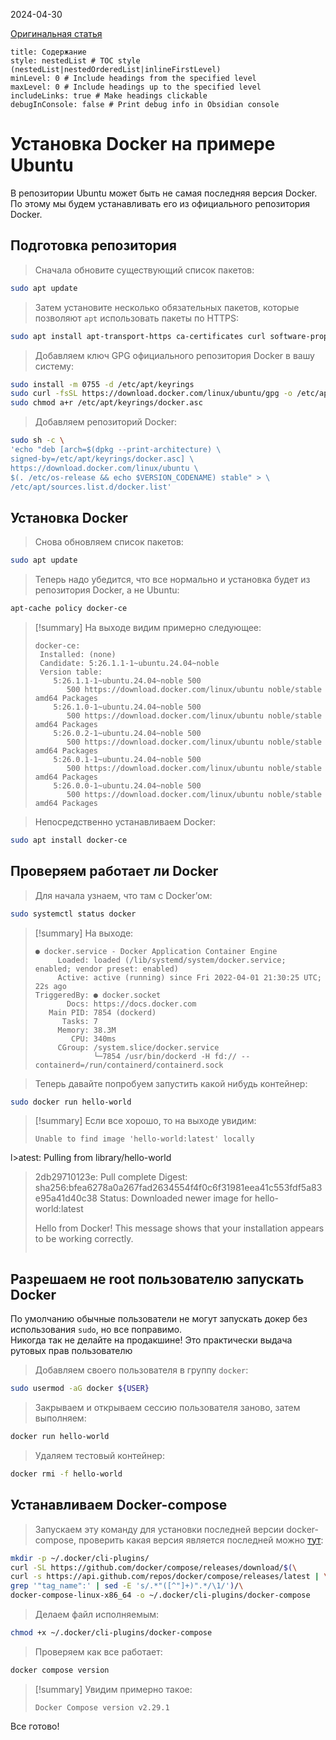 2024-04-30

[Оригинальная статья](https://totaku.ru/ustanovka-docker-i-docker-compose-na-ubuntu-24-04/)

```table-of-contents
title: Содержание
style: nestedList # TOC style (nestedList|nestedOrderedList|inlineFirstLevel)
minLevel: 0 # Include headings from the specified level
maxLevel: 0 # Include headings up to the specified level
includeLinks: true # Make headings clickable
debugInConsole: false # Print debug info in Obsidian console
```
# Установка Docker на примере Ubuntu

В репозитории Ubuntu может быть не самая последняя версия Docker. По этому мы будем устанавливать его из официального репозитория Docker.

## Подготовка репозитория

>Сначала обновите существующий список пакетов:
```bash
sudo apt update
```

>Затем установите несколько обязательных пакетов, которые позволяют `apt` использовать пакеты по HTTPS:
```bash
sudo apt install apt-transport-https ca-certificates curl software-properties-common
```

>Добавляем ключ GPG официального репозитория Docker в вашу систему:
```bash
sudo install -m 0755 -d /etc/apt/keyrings
sudo curl -fsSL https://download.docker.com/linux/ubuntu/gpg -o /etc/apt/keyrings/docker.asc
sudo chmod a+r /etc/apt/keyrings/docker.asc
```

>Добавляем репозиторий Docker:
```bash
sudo sh -c \
'echo "deb [arch=$(dpkg --print-architecture) \
signed-by=/etc/apt/keyrings/docker.asc] \
https://download.docker.com/linux/ubuntu \
$(. /etc/os-release && echo $VERSION_CODENAME) stable" > \
/etc/apt/sources.list.d/docker.list'
```

## Установка Docker

>Снова обновляем список пакетов:
```bash
sudo apt update
```

>Теперь надо убедится, что все нормально и установка будет из репозитория Docker, а не Ubuntu:
```bash
apt-cache policy docker-ce
```

>[!summary] На выходе видим примерно следующее:
>```
>docker-ce:
>  Installed: (none)
>  Candidate: 5:26.1.1-1~ubuntu.24.04~noble
>  Version table:
>     5:26.1.1-1~ubuntu.24.04~noble 500
>        500 https://download.docker.com/linux/ubuntu noble/stable amd64 Packages
>     5:26.1.0-1~ubuntu.24.04~noble 500
>        500 https://download.docker.com/linux/ubuntu noble/stable amd64 Packages
>     5:26.0.2-1~ubuntu.24.04~noble 500
>        500 https://download.docker.com/linux/ubuntu noble/stable amd64 Packages
>     5:26.0.1-1~ubuntu.24.04~noble 500
>        500 https://download.docker.com/linux/ubuntu noble/stable amd64 Packages
>     5:26.0.0-1~ubuntu.24.04~noble 500
>        500 https://download.docker.com/linux/ubuntu noble/stable amd64 Packages
>```

>Непосредственно устанавливаем Docker:
```bash
sudo apt install docker-ce
```

## Проверяем работает ли Docker

>Для начала узнаем, что там с Docker’ом:
```bash
sudo systemctl status docker
```

>[!summary] На выходе:
>```
> ● docker.service - Docker Application Container Engine
>      Loaded: loaded (/lib/systemd/system/docker.service; enabled; vendor preset: enabled)
>      Active: active (running) since Fri 2022-04-01 21:30:25 UTC; 22s ago
>TriggeredBy: ● docker.socket
>        Docs: https://docs.docker.com
>    Main PID: 7854 (dockerd)
>       Tasks: 7
>      Memory: 38.3M
>         CPU: 340ms
>      CGroup: /system.slice/docker.service
>              └─7854 /usr/bin/dockerd -H fd:// --containerd=/run/containerd/containerd.sock
>```

>Теперь давайте попробуем запустить какой нибудь контейнер:
```bash
sudo docker run hello-world
```

>[!summary] Если все хорошо, то на выходе увидим:
>```
>Unable to find image 'hello-world:latest' locally
l>atest: Pulling from library/hello-world
>2db29710123e: Pull complete
>Digest: sha256:bfea6278a0a267fad2634554f4f0c6f31981eea41c553fdf5a83e95a41d40c38
>Status: Downloaded newer image for hello-world:latest
>
>Hello from Docker!
>This message shows that your installation appears to be working correctly.
>```

## Разрешаем не root пользователю запускать Docker

По умолчанию обычные пользователи не могут запускать докер без использования `sudo`, но все поправимо.  
Никогда так не делайте на продакшине! Это практически выдача рутовых прав пользователю

>Добавляем своего пользователя в группу `docker`:
```bash
sudo usermod -aG docker ${USER}
```

>Закрываем и открываем сессию пользователя заново, затем выполняем:
```bash
docker run hello-world
```

>Удаляем тестовый контейнер:
```bash
docker rmi -f hello-world
```
## Устанавливаем Docker-compose

>Запускаем эту команду для установки последней версии docker-compose, проверить какая версия является последней можно [тут](https://github.com/docker/compose/releases):
```bash
mkdir -p ~/.docker/cli-plugins/
curl -SL https://github.com/docker/compose/releases/download/$(\
curl -s https://api.github.com/repos/docker/compose/releases/latest | \
grep '"tag_name":' | sed -E 's/.*"([^"]+)".*/\1/')/\
docker-compose-linux-x86_64 -o ~/.docker/cli-plugins/docker-compose
```

>Делаем файл исполняемым:
```bash
chmod +x ~/.docker/cli-plugins/docker-compose
```

> Проверяем как все работает:
```bash
docker compose version
```

>[!summary] Увидим примерно такое:
>```
>Docker Compose version v2.29.1
>```

Все готово!